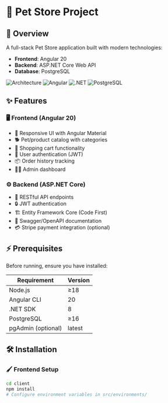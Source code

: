 # 🐾 Pet Store Project

## 🌟 Overview
A full-stack Pet Store application built with modern technologies:

- **Frontend**: Angular 20 
- **Backend**: ASP.NET Core Web API
- **Database**: PostgreSQL

![Architecture](https://img.shields.io/badge/architecture-full--stack-blue) 
![Angular](https://img.shields.io/badge/Angular-20-DD0031?logo=angular)
![.NET](https://img.shields.io/badge/.NET-8-512BD4?logo=dotnet)
![PostgreSQL](https://img.shields.io/badge/PostgreSQL-16-4169E1?logo=postgresql)

## ✨ Features

### 🖥️ Frontend (Angular 20)
- 🎨 Responsive UI with Angular Material
- 🐕 Pet/product catalog with categories
- 🛒 Shopping cart functionality
- 🔐 User authentication (JWT)
- 📦 Order history tracking
- 👨‍💼 Admin dashboard

### ⚙️ Backend (ASP.NET Core)
- 🔌 RESTful API endpoints
- 🔒 JWT authentication
- 🏗️ Entity Framework Core (Code First)
- 📝 Swagger/OpenAPI documentation
- 💳 Stripe payment integration (optional)

## ⚡ Prerequisites

Before running, ensure you have installed:

| Requirement | Version |
|-------------|---------|
| Node.js | ≥18 |
| Angular CLI | 20 |
| .NET SDK | 8 |
| PostgreSQL | ≥16 |
| pgAdmin (optional) | latest |

## 🛠️ Installation

### 🖌️ Frontend Setup
```bash
cd client
npm install
# Configure environment variables in src/environments/
